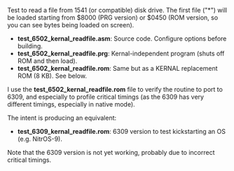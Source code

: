 Test to read a file from 1541 (or compatible) disk drive.
The first file ("*") will be loaded starting from $8000 (PRG version) or $0450 (ROM version, so you can see bytes being loaded on screen).

- **test_6502_kernal_readfile.asm**: Source code. Configure options before building.
- **test_6502_kernal_readfile.prg**: Kernal-independent program (shuts off ROM and then load).
- **test_6502_kernal_readfile.rom**: Same but as a KERNAL replacement ROM (8 KB). See below.

I use the **test_6502_kernal_readfile.rom** file to verify the routine to port to 6309, and especially to profile critical timings (as the 6309 has very different timings, especially in native mode).

The intent is producing an equivalent:

- **test_6309_kernal_readfile.rom**: 6309 version to test kickstarting an OS (e.g. NitrOS-9).

Note that the 6309 version is not yet working, probably due to incorrect critical timings.
